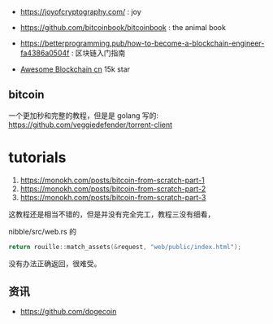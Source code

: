 - https://joyofcryptography.com/ : joy
- https://github.com/bitcoinbook/bitcoinbook : the animal book
- https://betterprogramming.pub/how-to-become-a-blockchain-engineer-fa4386a0504f : 区块链入门指南

- [Awesome Blockchain cn](https://github.com/chaozh/awesome-blockchain-cn) 15k star

## bitcoin
一个更加秒和完整的教程，但是是 golang 写的:
https://github.com/veggiedefender/torrent-client

# tutorials
1. https://monokh.com/posts/bitcoin-from-scratch-part-1
2. https://monokh.com/posts/bitcoin-from-scratch-part-2
3. https://monokh.com/posts/bitcoin-from-scratch-part-3

这教程还是相当不错的，但是并没有完全完工，教程三没有细看，

nibble/src/web.rs 的
```c
return rouille::match_assets(&request, "web/public/index.html");
```
没有办法正确返回，很难受。

## 资讯
- https://github.com/dogecoin
